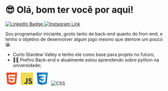 # 😎 Olá, bom ter você por aqui!
<div id="links">
  <a href = "(https://github.com/BrunoIanoski)"/>
    <img src="https://cdn-icons-png.flaticon.com/512/174/174857.png" alt="LinkedIn Badge" width="50px"/>
  </a>
  <a href = "https://www.instagram.com/bruno_ianoski/"/>
  <img src="https://www.itabirito.mg.leg.br/imagens/insta.png/image" alt="Instagram Link" width="51px" margin-right="5px"/>
  </a>
</div>

Sou programador iniciante, gosto tanto de back-end quanto do fron-end, e tenho o objetivo de desenvolver algum jogo mesmo que demore um pouco 😁.

- Curto Stardew Valley e tenho ele como base para projeto no futuro;
- 👩‍💻 Prefiro Back-end e atualmente estou aprendendo sobre python na universidade;

<div>
  <img src="https://github.com/devicons/devicon/blob/master/icons/html5/html5-original.svg" title="HTML5" alt="HTML" width="40" height="40"/>&nbsp;
  <img src="https://github.com/devicons/devicon/blob/master/icons/javascript/javascript-original.svg" title="JavaScript" alt="JavaScript" width="40" height="40"/>&nbsp;
  <img src="https://raw.githubusercontent.com/devicons/devicon/1119b9f84c0290e0f0b38982099a2bd027a48bf1/icons/css3/css3-original.svg" title="CSS" alt="CSS" width="40"height="40"/>&nbsp;
  <img src="https://www.svgrepo.com/show/376344/python.svg" title="PYTHON" alt="CSS" width="50"height="50"/>&nbsp;
 </div>
 
